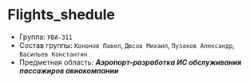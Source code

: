 # Flights_shedule
- Группа: `УВА-311`
- Состав группы: `Кононов Павел`, `Дюсов Михаил`, `Пузаков Александр`, `Васильев Константин`
- Предметная область: ***Аэропорт-разработка ИС обслуживания пассажиров авиакомпании***
